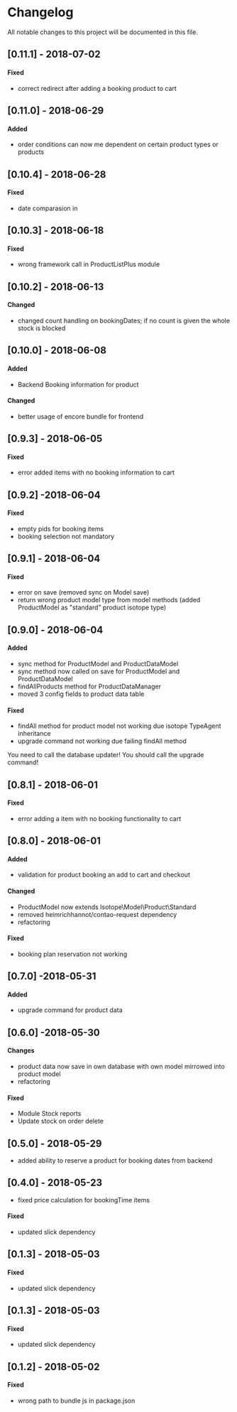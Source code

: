 # Changelog
All notable changes to this project will be documented in this file.

## [0.11.1] - 2018-07-02

#### Fixed
* correct redirect after adding a booking product to cart

## [0.11.0] - 2018-06-29

#### Added
* order conditions can now me dependent on certain product types or products

## [0.10.4] - 2018-06-28

#### Fixed
* date comparasion in 

## [0.10.3] - 2018-06-18

#### Fixed
* wrong framework call in ProductListPlus module

## [0.10.2] - 2018-06-13

#### Changed
* changed count handling on bookingDates; if no count is given the whole stock is blocked

## [0.10.0] - 2018-06-08

#### Added
* Backend Booking information for product

#### Changed 
* better usage of encore bundle for frontend

## [0.9.3] - 2018-06-05

#### Fixed
* error added items with no booking information to cart

## [0.9.2] -2018-06-04

#### Fixed
* empty pids for booking items
* booking selection not mandatory

## [0.9.1] - 2018-06-04

#### Fixed
* error on save (removed sync on Model save)
* return wrong product model type from model methods (added ProductModel as "standard" product isotope type)

## [0.9.0] - 2018-06-04

#### Added
* sync method for ProductModel and ProductDataModel
* sync method now called on save for ProductModel and ProductDataModel
* findAllProducts method for ProductDataManager
* moved 3 config fields to product data table

#### Fixed 
* findAll method for product model not working due isotope TypeAgent inheritance
* upgrade command not working due failing findAll method

You need to call the database updater!
You should call the upgrade command!

## [0.8.1] - 2018-06-01

#### Fixed
* error adding a item with no booking functionality to cart

## [0.8.0] - 2018-06-01

#### Added
* validation for product booking an add to cart and checkout

#### Changed
* ProductModel now extends Isotope\Model\Product\Standard
* removed heimrichhannot/contao-request dependency
* refactoring

#### Fixed
* booking plan reservation not working

## [0.7.0] -2018-05-31

#### Added
* upgrade command for product data

## [0.6.0] -2018-05-30

#### Changes 
* product data now save in own database with own model mirrowed into product model
* refactoring

#### Fixed
* Module Stock reports
* Update stock on order delete

## [0.5.0] - 2018-05-29
* added ability to reserve a product for booking dates from backend 

## [0.4.0] - 2018-05-23
* fixed price calculation for bookingTime items 

#### Fixed
* updated slick dependency

## [0.1.3] - 2018-05-03

#### Fixed
* updated slick dependency

## [0.1.3] - 2018-05-03

#### Fixed
* updated slick dependency

## [0.1.2] - 2018-05-02

#### Fixed
* wrong path to bundle js in package.json